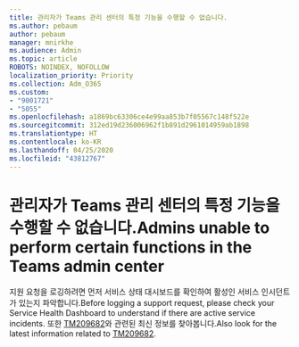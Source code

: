 ```yaml
---
title: 관리자가 Teams 관리 센터의 특정 기능을 수행할 수 없습니다.
ms.author: pebaum
author: pebaum
manager: mnirkhe
ms.audience: Admin
ms.topic: article
ROBOTS: NOINDEX, NOFOLLOW
localization_priority: Priority
ms.collection: Adm_O365
ms.custom:
- "9001721"
- "5055"
ms.openlocfilehash: a1869bc63306ce4e99aa853b7f05567c148f522e
ms.sourcegitcommit: 312ed19d236006962f1b891d2961014959ab1898
ms.translationtype: HT
ms.contentlocale: ko-KR
ms.lasthandoff: 04/25/2020
ms.locfileid: "43812767"
---
```

# <a name="admins-unable-to-perform-certain-functions-in-the-teams-admin-center"></a><span data-ttu-id="7a2d8-102">관리자가 Teams 관리 센터의 특정 기능을 수행할 수 없습니다.</span><span class="sxs-lookup"><span data-stu-id="7a2d8-102">Admins unable to perform certain functions in the Teams admin center</span></span>

<span data-ttu-id="7a2d8-103">지원 요청을 로깅하려면 먼저 서비스 상태 대시보드를 확인하여 활성인 서비스 인시던트가 있는지 파악합니다.</span><span class="sxs-lookup"><span data-stu-id="7a2d8-103">Before logging a support request, please check your Service Health Dashboard to understand if there are active service incidents.</span></span> <span data-ttu-id="7a2d8-104">또한 [TM209682](https://admin.microsoft.com/AdminPortal/Home/#/servicehealth?eventid=TM209682)와 관련된 최신 정보를 찾아봅니다.</span><span class="sxs-lookup"><span data-stu-id="7a2d8-104">Also look for the latest information related to [TM209682](https://admin.microsoft.com/AdminPortal/Home/#/servicehealth?eventid=TM209682).</span></span>
